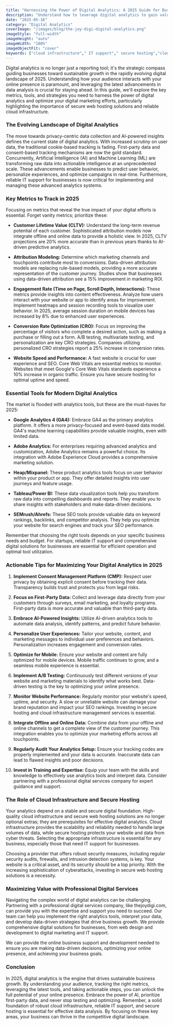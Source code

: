 ```yaml
---
title: "Harnessing the Power of Digital Analytics: A 2025 Guide for Business Growth"
description: "Understand how to leverage digital analytics to gain valuable insights into your website's performance. This post covers the key metrics and tools you need to track, analyze, and optimize your digital marketing efforts in 2025."
date: "2025-05-16"
category: "Digital Analytics"
coverImage: "/images/blog/the-joy-digi-digital-analytics.png"
imageStyle: "full-width"
imageHeight: "auto"
imageWidth: "100%"
imageObjectFit: "cover"
keywords: ["cloud infrastructure"," IT support"," secure hosting","cloud infrastructure management services"," IT support for businesses"," secure web hosting solutions"]
---
```


Digital analytics is no longer just a reporting tool; it's the strategic compass guiding businesses toward sustainable growth in the rapidly evolving digital landscape of 2025. Understanding how your audience interacts with your online presence is paramount, and leveraging the latest advancements in data analysis is crucial for staying ahead. In this guide, we'll explore the key metrics, tools, and strategies you need to harness the power of digital analytics and optimize your digital marketing efforts, particularly highlighting the importance of secure web hosting solutions and reliable cloud infrastructure.

### The Evolving Landscape of Digital Analytics

The move towards privacy-centric data collection and AI-powered insights defines the current state of digital analytics. With increased scrutiny on user data, the traditional cookie-based tracking is fading. First-party data and consent-based tracking mechanisms are now the gold standard. Concurrently, Artificial Intelligence (AI) and Machine Learning (ML) are transforming raw data into actionable intelligence at an unprecedented scale. These advancements enable businesses to predict user behavior, personalize experiences, and optimize campaigns in real-time. Furthermore, reliable IT support for businesses is now critical for implementing and managing these advanced analytics systems.

### Key Metrics to Track in 2025

Focusing on metrics that reveal the true impact of your digital efforts is essential. Forget vanity metrics; prioritize these:

*   **Customer Lifetime Value (CLTV):** Understand the long-term revenue potential of each customer. Sophisticated attribution models now integrate offline and online data to provide a holistic view. In 2025, CLTV projections are 20% more accurate than in previous years thanks to AI-driven predictive analytics.

*   **Attribution Modeling:** Determine which marketing channels and touchpoints contribute most to conversions. Data-driven attribution models are replacing rule-based models, providing a more accurate representation of the customer journey. Studies show that businesses using data-driven attribution see a 15% improvement in marketing ROI.

*   **Engagement Rate (Time on Page, Scroll Depth, Interactions):** These metrics provide insights into content effectiveness. Analyze how users interact with your website or app to identify areas for improvement. Implement heatmaps and session recording tools to visualize user behavior. In 2025, average session duration on mobile devices has increased by 8% due to enhanced user experiences.

*   **Conversion Rate Optimization (CRO):** Focus on improving the percentage of visitors who complete a desired action, such as making a purchase or filling out a form. A/B testing, multivariate testing, and personalization are key CRO strategies. Companies utilizing personalized CRO strategies report a 25% increase in conversion rates.

*   **Website Speed and Performance:** A fast website is crucial for user experience and SEO. Core Web Vitals are essential metrics to monitor. Websites that meet Google's Core Web Vitals standards experience a 10% increase in organic traffic. Ensure you have secure hosting for optimal uptime and speed.

### Essential Tools for Modern Digital Analytics

The market is flooded with analytics tools, but these are the must-haves for 2025:

*   **Google Analytics 4 (GA4):** Embrace GA4 as the primary analytics platform. It offers a more privacy-focused and event-based data model. GA4's machine learning capabilities provide valuable insights, even with limited data.

*   **Adobe Analytics:** For enterprises requiring advanced analytics and customization, Adobe Analytics remains a powerful choice. Its integration with Adobe Experience Cloud provides a comprehensive marketing solution.

*   **Heap/Mixpanel:** These product analytics tools focus on user behavior within your product or app. They offer detailed insights into user journeys and feature usage.

*   **Tableau/Power BI:** These data visualization tools help you transform raw data into compelling dashboards and reports. They enable you to share insights with stakeholders and make data-driven decisions.

*   **SEMrush/Ahrefs:** These SEO tools provide valuable data on keyword rankings, backlinks, and competitor analysis. They help you optimize your website for search engines and track your SEO performance.

Remember that choosing the right tools depends on your specific business needs and budget. For startups, reliable IT support and comprehensive digital solutions for businesses are essential for efficient operation and optimal tool utilization.

### Actionable Tips for Maximizing Your Digital Analytics in 2025

1.  **Implement Consent Management Platform (CMP):** Respect user privacy by obtaining explicit consent before tracking their data. Transparency builds trust and protects you from legal risks.

2.  **Focus on First-Party Data:** Collect and leverage data directly from your customers through surveys, email marketing, and loyalty programs. First-party data is more accurate and valuable than third-party data.

3.  **Embrace AI-Powered Insights:** Utilize AI-driven analytics tools to automate data analysis, identify patterns, and predict future behavior.

4.  **Personalize User Experiences:** Tailor your website, content, and marketing messages to individual user preferences and behaviors. Personalization increases engagement and conversion rates.

5.  **Optimize for Mobile:** Ensure your website and content are fully optimized for mobile devices. Mobile traffic continues to grow, and a seamless mobile experience is essential.

6.  **Implement A/B Testing:** Continuously test different versions of your website and marketing materials to identify what works best. Data-driven testing is the key to optimizing your online presence.

7.  **Monitor Website Performance:** Regularly monitor your website's speed, uptime, and security. A slow or unreliable website can damage your brand reputation and impact your SEO rankings. Investing in secure hosting and cloud infrastructure management services is essential.

8.  **Integrate Offline and Online Data:** Combine data from your offline and online channels to get a complete view of the customer journey. This integration enables you to optimize your marketing efforts across all touchpoints.

9.  **Regularly Audit Your Analytics Setup:** Ensure your tracking codes are properly implemented and your data is accurate. Inaccurate data can lead to flawed insights and poor decisions.

10. **Invest in Training and Expertise:** Equip your team with the skills and knowledge to effectively use analytics tools and interpret data. Consider partnering with a professional digital services company for expert guidance and support.

### The Role of Cloud Infrastructure and Secure Hosting

Your analytics depend on a stable and secure digital foundation. High-quality cloud infrastructure and secure web hosting solutions are no longer optional extras; they are prerequisites for effective digital analytics. Cloud infrastructure provides the scalability and reliability needed to handle large volumes of data, while secure hosting protects your website and data from cyber threats. Selecting the appropriate infrastructure is essential for any business, especially those that need IT support for businesses.

Choosing a provider that offers robust security measures, including regular security audits, firewalls, and intrusion detection systems, is key. Your website is a critical asset, and its security should be a top priority. With the increasing sophistication of cyberattacks, investing in secure web hosting solutions is a necessity.

### Maximizing Value with Professional Digital Services

Navigating the complex world of digital analytics can be challenging. Partnering with a professional digital services company, like thejoydigi.com, can provide you with the expertise and support you need to succeed. Our team can help you implement the right analytics tools, interpret your data, and develop data-driven strategies that drive business growth. We provide comprehensive digital solutions for businesses, from web design and development to digital marketing and IT support.

We can provide the online business support and development needed to ensure you are making data-driven decisions, optimizing your online presence, and achieving your business goals.

### Conclusion

In 2025, digital analytics is the engine that drives sustainable business growth. By understanding your audience, tracking the right metrics, leveraging the latest tools, and taking actionable steps, you can unlock the full potential of your online presence. Embrace the power of AI, prioritize first-party data, and never stop testing and optimizing. Remember, a solid foundation of robust cloud infrastructure, reliable IT support, and secure hosting is essential for effective data analysis. By focusing on these key areas, your business can thrive in the competitive digital landscape.